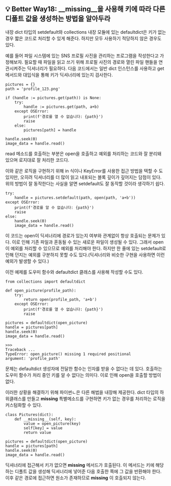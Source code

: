 ## 💡 Better Way18: __missing__을 사용해 키에 따라 다른 디폴트 값을 생성하는 방법을 알아두라

내장 dict 타입의 setdefault와 collections 내장 모듈에 있는 defaultdict은 키가 없는 경우 짧은 코드로 처리할 수 있게 해준다. 하지만 모두 사용하기 적당하지 않은 경우도 있다.

예를 들어 파일 시스템에 있는 SNS 프로필 사진을 관리하는 프로그램을 작성한다고 가정해보자. 필요할 때 파일을 읽고 쓰기 위해 프로필 사진의 경로와 열린 파일 핸들을 연관시켜주는 딕셔너리가 필요하다. 다음 코드에서는 일반 dict 인스턴스를 사용하고 get 메서드와 대입식을 통해 키가 딕셔너리에 있는지 검사한다.

```
pictures = {}
path = 'profile_123.png'

if (handle := pictures.get(path)) is None:
    try:
        handle := pictures.get(path, a+b)
    except OSError:
        print(f'경로를 열 수 없습니다: {path}')
        raise
    else:
        pictures[path] = handle

handle.seek(0)
image_data = handle.read()
```

read 메소드를 호출하는 부분은 open을 호출하고 예외를 처리하는 코드와 잘 분리돼 있으며 로지대로 잘 처리한 코드다.

이와 같은 로직을 구현하기 위해 in 식이나 KeyError를 사용한 접근 방법을 택할 수 도 있지만, 오히려 딕셔너리를 더 많이 읽고 내포되는 블록 깊이가 깊어지는 담점이 있다. 위의 방법이 잘 동작한다는 사실을 알면 setdefault도 잘 동작할 것이라 생각하기 쉽다.

```
try:
    handle = pictures.setdefault(path, open(path, 'a+b'))
except OSError:
    print(f'경로를 알 수 없습니다: {path}')
    raise
else:
    handle.seek(0)
    image_data = handle.read()
```

이 코드는 open이 딕셔너리에 경로가 있는지 여부와 관계없이 항상 호출되는 문제가 있다. 이로 인해 기존 파일과 혼동될 수 있는 새로운 파일이 생성될 수 있다. 그래서 open이 예외를 처리할 수 있으므로 예외를 처리해야 한다. 하지만 한 줄에 있는 setdefault로 인해 던지는 예외를 구분하지 못할 수도 있다.(딕셔너리와 비슷한 구현을 사용하면 이런 예외가 발생할 수 있다.)

이전 예제를 도우미 함수와 defaultdict 클래스를 사용해 작성할 수도 있다.

```
from collections import defaultdict

def open_picture(profile_path):
    try:
        return open(profile_path, 'a+b')
    except OSError:
        print(f'경로를 열 수 없습니다: {path}')
        raise

pictures = defaultdict(open_picture)
handle = pictures[path]
handle.seek(0)
image_data = handle.read()

>>>
Traceback ...
TypeError: open_picture() missing 1 required positional
argument: 'profile_path'
```

문제는 defaultdict 생성자에 전달한 함수는 인자를 받을 수 없다는 데 있다. 호출하는 도우미 함수가 처리 중인 키를 알 수 없다는 의미다. 이로 인해 open을 호출할 방법이 없다.

이러한 상황을 해결하기 위해 파이썬ㄴ은 다른 해법을 내장해 제공한다. dict 타입의 하위클래스를 만들고 __missing__ 특별메소드를 구현하면 키가 없는 경우를 처리하는 로직을 커스텀화할 수 있다.

```
class Pictures(dict):
    def __missing__(self, key):
        value = open_picture(key)
        self[key] = value
        return value

pictures = defaultdict(open_picture)
handle = pictures[path]
handle.seek(0)
image_data = handle.read()
```

딕셔너리에 접근해서 키가 없으면 __missing__ 메서드가 호출된다. 이 메서드는 키에 해당하는 디폴트 값을 생성해 딕셔너리에 넣어준 다음 호출한 쪽에 그 값을 반환해야 한다. 이후 같은 경로에 접근하면 원소가 존재하므로 __missing__ 이 호출되지 않는다.